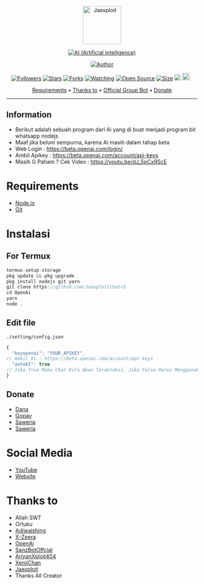 <p align="center">
<img src="https://telegra.ph/file/14ffa79b1d7a36e3ecfa5.jpg" alt="Jaexploit" width="100"/>


</p>
<p align="center">
<a href="#"><img title="AI (Artificial intelligence)" src="https://img.shields.io/badge/SIMPLE BOT WHATSAP AI-yellow?colorA=%23ff0000&colorB=%23017e40&style=for-the-badge"></a>
</p>
<p align="center">
<a href="https://github.com/Jaexploit"><img title="Author" src="https://img.shields.io/badge/Author-Jaexploit-blue.svg?style=for-the-badge&logo=github"></a>
</p>
<p align="center">
<a href="https://github.com/Jaexploit/followers"><img title="Followers" src="https://img.shields.io/github/followers/Jaexploit?color=red&style=flat-square"></a>
<a href="https://github.com/Jaexploit/OpenAi/stargazers/"><img title="Stars" src="https://img.shields.io/github/stars/Jaexploit/OpenAi?color=blue&style=flat-square"></a>
<a href="https://github.com/Jaexploit/OpenAi/network/members"><img title="Forks" src="https://img.shields.io/github/forks/Jaexploit/OpenAi?color=red&style=flat-square"></a>
<a href="https://github.com/Jaexploit/OpenAi/watchers"><img title="Watching" src="https://img.shields.io/github/watchers/Jaexploit/OpenAi?label=Watchers&color=blue&style=flat-square"></a>
<a href="https://github.com/Jaexploit/OpenAi"><img title="Open Source" src="https://badges.frapsoft.com/os/v2/open-source.svg?v=103"></a>
<a href="https://github.com/Jaexploit/OpenAi/"><img title="Size" src="https://img.shields.io/github/repo-size/riychdwayne/Chika-Md?style=flat-square&color=green"></a>
<a href="https://hits.seeyoufarm.com"><img src="https://hits.seeyoufarm.com/api/count/incr/badge.svg?url=https%3A%2F%2Fgithub.com%2FJaexploit%2FOpenAi&count_bg=%2379C83D&title_bg=%23555555&icon=probot.svg&icon_color=%2300FF6D&title=hits&edge_flat=false"/></a>
<a href="https://github.com/Jaexploit/OpenAi/graphs/commit-activity"><img height="20" src="https://img.shields.io/badge/Maintained%3F-yes-green.svg"></a>&nbsp;&nbsp;
</p>

<p align="center">
  <a href="https://github.com/Jaexploit/OpenAi#requirements">Requirements</a> •
  <a href="https://github.com/Jaexploit/OpenAi#thanks-to">Thanks to</a> •
  <a href="https://github.com/Jaexploit/OpenAi#Social-Media"> Official Group Bot</a> •
  <a href="https://github.com/Jaexploit/OpenAi#donate">Donate</a>
</p>
</div>


---

## Information
* Berikut adalah sebuah program dari Ai yang di buat menjadi program bit whatsapp nodejs
* Maaf jika belum sempurna, karena Ai masih dalam tahap beta
* Web Login : https://beta.openai.com/login/
* Ambil Apikey : https://beta.openai.com/account/api-keys
* Masih G Paham ? Cek Video : https://youtu.be/dJ_5pCx9ScE

# Requirements
* [Node.js](https://nodejs.org/en/)
* [Git](https://git-scm.com/downloads)

# Instalasi
## For Termux
```ts
termux-setup-storage
pkg update && pkg upgrade
pkg install nodejs git yarn
git clone https://github.com/Jaexploit/botv5
cd OpenAi
yarn
node .
```

## Edit file
`./setting/config.json`
```ts
{
  "keyopenai": "YOUR_APIKEY", 
// Ambil Di : https://beta.openai.com/account/api-keys
  "autoAI": true 
// Jika True Maka Chat Kita Akan Terdeteksi, Jika False Harus Menggunakan .ai <text>
}
```


## Donate
- [Dana](https://wa.me/6288219947210?text=Bang+mau+donasi)
- [Gopay](https://wa.me/6288219947210?text=Bang+mau+donasi)
- [Saweria](https://saweria.co/OrangCyberID)
- [Saweria](https://saweria.co/Jaexploit)
# Social Media
- [YouTube](https://www.youtube.com/@neo403)
- [Website](https://Jaexploit.github.io)

# Thanks to
- Allah SWT
- Ortuku
- [Adiwajshing](https://github.com/adiwajshing) <br> 
- [X-Zeera](https://github.com/xzeera-id) <br> 
- [OpenAi](https://beta.openai.com/) <br> 
- [SanzBotOffcial](https://github.com/SanzProject208-cyber) <br>
- [AriyanXploit404](https://github.com/AriyanXploit404)<br>
- [XenjiChan](https://github.com/XennChan)<br>
- [Jaexploit](https://github.com+/Jaexploit) <br> 
- Thanks All Creator 
